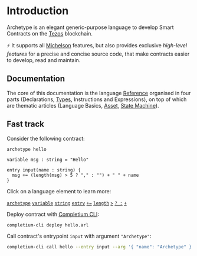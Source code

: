 # Introduction

Archetype is an elegant generic-purpose language to develop Smart Contracts on the [Tezos](https://tezos.com/) blockchain.

⚡️ It supports all [Michelson](https://tezos.gitlab.io/michelson-reference/) features, but also provides exclusive *high-level features* for a precise and concise source code, that make contracts easier to develop, read and maintain.

## Documentation

The core of this documentation is the language [Reference](/docs/reference/) organised in four parts (Declarations, [Types](/docs/reference/types), Instructions and Expressions), on top of which are thematic articles (Language Basics, [Asset](/docs/asset), [State Machine](/docs/statemachine)).

## Fast track

Consider the following contract:
```archetype title="hello.arl"
archetype hello

variable msg : string = "Hello"

entry input(name : string) {
  msg += (length(msg) > 5 ? "," : "") + " " + name
}
```

Click on a language element to learn more:

[`archetype`](/docs/reference/declarations/contract) [`variable`](/docs/reference/declarations/storage#variable) [`string`](/docs/reference/types#string) [`entry`](/docs/reference/declarations/entrypoint) [`+=`](/docs/reference/instructions/assignment#a--b-1) [`length`](/docs/reference/expressions/builtins#length(o%20:%20T)) [`>`](/docs/reference/expressions/operators/arithmetic#a--b-11) [`? :`](/docs/reference/expressions/controls#a--b--c) [`+`](/docs/reference/expressions/operators/arithmetic#a--b)

Deploy contract with [Completium CLI](/docs/installation#completium-cli):
```
completium-cli deploy hello.arl
```

Call contract's entrypoint `input` with argument `"Archetype"`:
```bash
completium-cli call hello --entry input --arg '{ "name": "Archetype" }'
```




